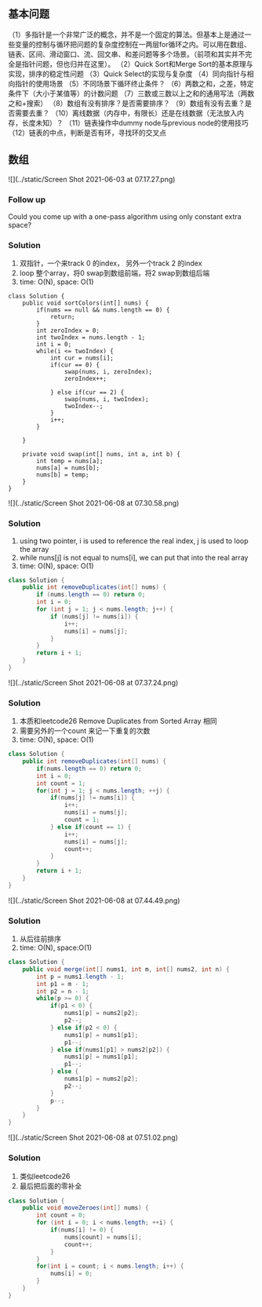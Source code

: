 ## 基本问题

（1）多指针是一个非常广泛的概念，并不是一个固定的算法。但基本上是通过一些变量的控制与循环把问题的复杂度控制在一两层for循环之内。可以用在数组、链表、区间、滑动窗口、流、回文串、和差问题等多个场景。（前项和其实并不完全是指针问题，但也归并在这里）。
（2）Quick Sort和Merge Sort的基本原理与实现，排序的稳定性问题
（3）Quick Select的实现与复杂度
（4）同向指针与相向指针的使用场景
（5）不同场景下循环终止条件？
（6）两数之和，之差，特定条件下（大小于某值等）的计数问题
（7）三数或三数以上之和的通用写法（两数之和+搜索）
（8）数组有没有排序？是否需要排序？
（9）数组有没有去重？是否需要去重？
（10）离线数据（内存中，有限长）还是在线数据（无法放入内存，长度未知）？
（11）链表操作中dummy node与previous node的使用技巧
（12）链表的中点，判断是否有环，寻找环的交叉点



## 数组

![](../static/Screen Shot 2021-06-03 at 07.17.27.png)

### Follow up

 Could you come up with a one-pass algorithm using only constant extra space?

### Solution

1. 双指针，一个来track 0 的index， 另外一个track 2 的index
2. loop 整个array，将0 swap到数组前端，将2 swap到数组后端
3. time: O(N), space: O(1)

```
class Solution {
    public void sortColors(int[] nums) {
        if(nums == null && nums.length == 0) {
            return;
        }
        int zeroIndex = 0;
        int twoIndex = nums.length - 1;
        int i = 0;
        while(i <= twoIndex) {
            int cur = nums[i];
            if(cur == 0) {
                swap(nums, i, zeroIndex);
                zeroIndex++;
                
            } else if(cur == 2) {
                swap(nums, i, twoIndex);
                twoIndex--;
            } 
            i++;
        }
        
    }
    
    private void swap(int[] nums, int a, int b) {
        int temp = nums[a];
        nums[a] = nums[b];
        nums[b] = temp;
    }
}
```

![](../static/Screen Shot 2021-06-08 at 07.30.58.png)

### Solution

1. using two pointer, i is used to reference the real index, j is used to loop the array
2. while nuns[j] is not equal to nums[i], we can put that into the real array
3. time: O(N), space: O(1)

```java
class Solution {
    public int removeDuplicates(int[] nums) {
        if (nums.length == 0) return 0;
        int i = 0;
        for (int j = 1; j < nums.length; j++) {
            if (nums[j] != nums[i]) {
                i++;
                nums[i] = nums[j];
            }
        }
        return i + 1;
    }
}
```

![](../static/Screen Shot 2021-06-08 at 07.37.24.png)

### Solution

1. 本质和leetcode26  Remove Duplicates from Sorted Array 相同
2. 需要另外的一个count 来记一下重复的次数
3. time: O(N), space: O(1)

```java
class Solution {
    public int removeDuplicates(int[] nums) {
        if(nums.length == 0) return 0;
        int i = 0;
        int count = 1;
        for(int j = 1; j < nums.length; ++j) {
            if(nums[j] != nums[i]) {
                i++;
                nums[i] = nums[j];
                count = 1;
            } else if(count == 1) {
                i++;
                nums[i] = nums[j];
                count++;
            }
        }
        return i + 1;
    }
}
```

![](../static/Screen Shot 2021-06-08 at 07.44.49.png)

### Solution

1. 从后往前排序
2. time: O(N), space:O(1)

```java
class Solution {
    public void merge(int[] nums1, int m, int[] nums2, int n) {
        int p = nums1.length - 1;
        int p1 = m - 1;
        int p2 = n - 1;
        while(p >= 0) {
            if(p1 < 0) {
                nums1[p] = nums2[p2];
                p2--;
            } else if(p2 < 0) {
                nums1[p] = nums1[p1];
                p1--;
            } else if(nums1[p1] > nums2[p2]) {
                nums1[p] = nums1[p1];
                p1--;
            } else {
                nums1[p] = nums2[p2];
                p2--;
            }
            p--;
        }
    }
}
```

![](../static/Screen Shot 2021-06-08 at 07.51.02.png)

### Solution

1. 类似leetcode26
2. 最后把后面的零补全

```java
class Solution {
    public void moveZeroes(int[] nums) {
        int count = 0;
        for (int i = 0; i < nums.length; ++i) {
            if(nums[i] != 0) {
                nums[count] = nums[i];
                count++;
            } 
        }
        for(int i = count; i < nums.length; i++) {
            nums[i] = 0;
        }
    }
}
```

